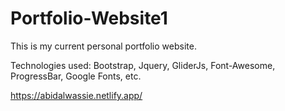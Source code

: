 # Portfolio-Website1
This is my current personal portfolio website.

Technologies used: Bootstrap, Jquery, GliderJs, Font-Awesome, ProgressBar, Google Fonts, etc.

https://abidalwassie.netlify.app/
